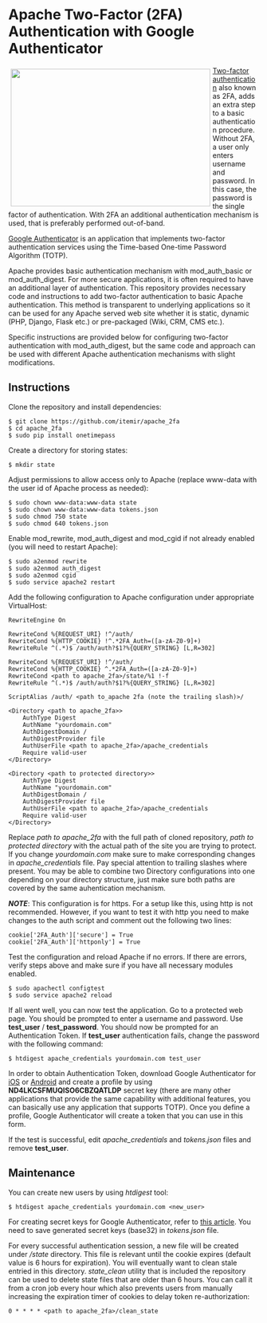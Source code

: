 # Apache Two-Factor (2FA) Authentication with Google Authenticator

<img src='https://raw.githubusercontent.com/itemir/apache_2fa/master/2fa_demo.gif' align='left' width='400' height='276' hspace='5' vspace='5'>

[Two-factor authentication](https://en.wikipedia.org/wiki/Multi-factor_authentication) also known as 2FA, adds an extra step to a basic authentication procedure. Without 2FA, a user only enters username and password. In this case, the password is the single factor of authentication. With 2FA an additional authentication mechanism is used, that is preferably performed out-of-band.

[Google Authenticator](https://en.wikipedia.org/wiki/Google_Authenticator) is an application that implements two-factor authentication services using the Time-based One-time Password Algorithm (TOTP).

Apache provides basic authentication mechanism with mod_auth_basic or mod_auth_digest. For more secure applications, it is often required to have an additional layer of authentication. This repository provides necessary code and instructions to add two-factor authentication to basic Apache authentication. This method is transparent to underlying applications so it can be used for any Apache served web site whether it is static, dynamic (PHP, Django, Flask etc.) or pre-packaged (Wiki, CRM, CMS etc.).

Specific instructions are provided below for configuring two-factor authentication with mod_auth_digest, but the same code and approach can be used with different Apache authentication mechanisms with slight modifications.

Instructions
---

Clone the repository and install dependencies:

    $ git clone https://github.com/itemir/apache_2fa
    $ cd apache_2fa
    $ sudo pip install onetimepass

Create a directory for storing states:

    $ mkdir state

Adjust permissions to allow access only to Apache (replace www-data with the user id of Apache process as needed):

    $ sudo chown www-data:www-data state
    $ sudo chown www-data:www-data tokens.json
    $ sudo chmod 750 state
    $ sudo chmod 640 tokens.json

Enable mod_rewrite, mod_auth_digest and mod_cgid if not already enabled (you will need to restart Apache):

    $ sudo a2enmod rewrite
    $ sudo a2enmod auth_digest
    $ sudo a2enmod cgid
    $ sudo service apache2 restart

Add the following configuration to Apache configuration under appropriate VirtualHost:

    RewriteEngine On

    RewriteCond %{REQUEST_URI} !^/auth/
    RewriteCond %{HTTP_COOKIE} !^.*2FA_Auth=([a-zA-Z0-9]+)
    RewriteRule ^(.*)$ /auth/auth?$1?%{QUERY_STRING} [L,R=302]

    RewriteCond %{REQUEST_URI} !^/auth/
    RewriteCond %{HTTP_COOKIE} ^.*2FA_Auth=([a-zA-Z0-9]+)
    RewriteCond <path to apache_2fa>/state/%1 !-f
    RewriteRule ^(.*)$ /auth/auth?$1?%{QUERY_STRING} [L,R=302]

    ScriptAlias /auth/ <path to_apache 2fa (note the trailing slash)>/

    <Directory <path to apache_2fa>>
        AuthType Digest
        AuthName "yourdomain.com"
        AuthDigestDomain /
        AuthDigestProvider file
        AuthUserFile <path to apache_2fa>/apache_credentials
        Require valid-user
    </Directory>

    <Directory <path to protected directory>>
        AuthType Digest
        AuthName "yourdomain.com"
        AuthDigestDomain /
        AuthDigestProvider file
        AuthUserFile <path to apache_2fa>/apache_credentials
        Require valid-user
    </Directory>

Replace *path to apache_2fa* with the full path of cloned repository, *path to protected directory* with the actual path of the site you are trying to protect. If you change *yourdomain.com* make sure to make corresponding changes in *apache_credentials* file. Pay special attention to trailing slashes where present. You may be able to combine two Directory configurations into one depending on your directory structure, just make sure both paths are covered by the same auhentication mechanism.

***NOTE***: This configuration is for https. For a setup like this, using http is not recommended. However, if you want to test it with http you need to make changes to the auth script and comment out the following two lines:

    cookie['2FA_Auth']['secure'] = True
    cookie['2FA_Auth']['httponly'] = True

Test the configuration and reload Apache if no errors. If there are errors, verify steps above and make sure if you have all necessary modules enabled.

    $ sudo apachectl configtest
    $ sudo service apache2 reload

If all went well, you can now test the application. Go to a protected web page. You should be prompted to enter a username and password. Use **test_user** / **test_password**. You should now be prompted for an Authentication Token. If **test_user** authentication fails, change the password with the following command:

    $ htdigest apache_credentials yourdomain.com test_user

In order to obtain Authentication Token, download Google Authenticator for [iOS](https://itunes.apple.com/us/app/google-authenticator/id388497605?mt=8) or [Android](https://play.google.com/store/apps/details?id=com.google.android.apps.authenticator2&hl=en) and create a profile by using **ND4LKCSFMUQISO6CBZQATLDP** secret key (there are many other applications that provide the same capability with additional features, you can basically use any application that supports TOTP). Once you define a profile, Google Authenticator will create a token that you can use in this form.

If the test is successful, edit *apache_credentials* and *tokens.json* files and remove **test_user**.

Maintenance
---
You can create new users by using *htdigest* tool:

    $ htdigest apache_credentials yourdomain.com <new_user>

For creating secret keys for Google Authenticator, refer to [this article](https://nerdyness2012.wordpress.com/tag/oathtool/). You need to save generated secret keys (base32) in *tokens.json* file.

For every successful authentication session, a new file will be created under */state* directory. This file is relevant until the cookie expires (default value is 6 hours for expiration). You will eventually want to clean stale entried in this directory. *state_clean* utility that is included the repository can be used to delete state files that are older than 6 hours. You can call it from a cron job every hour which also prevents users from manually increasing the expiration timer of cookies to delay token re-authorization:

    0 * * * * <path to apache_2fa>/clean_state
